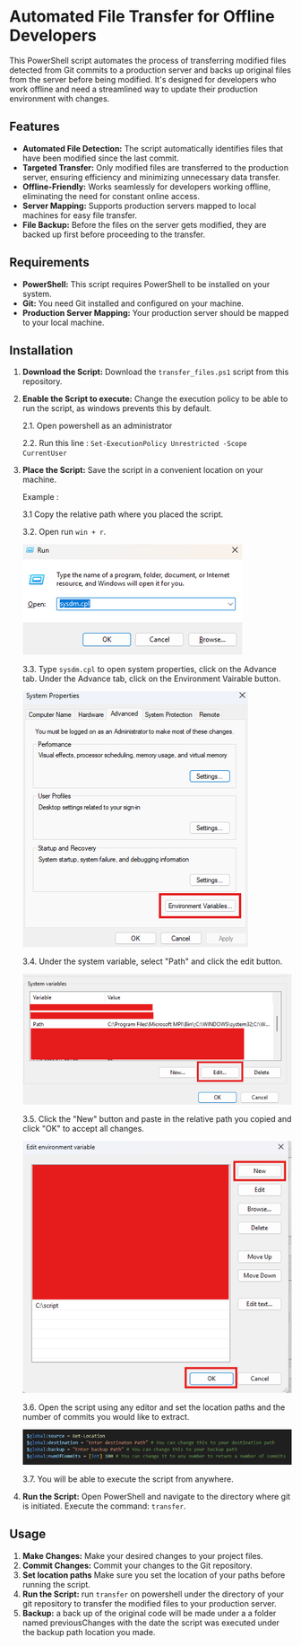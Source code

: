 # Automated File Transfer for Offline Developers


This PowerShell script automates the process of transferring modified files detected from Git commits to a production server and backs up original files from the server before being modified. It's designed for developers who work offline and need a streamlined way to update their production environment with changes.

## Features

* **Automated File Detection:** The script automatically identifies files that have been modified since the last commit.
* **Targeted Transfer:** Only modified files are transferred to the production server, ensuring efficiency and minimizing unnecessary data transfer.
* **Offline-Friendly:**  Works seamlessly for developers working offline, eliminating the need for constant online access.
* **Server Mapping:** Supports production servers mapped to local machines for easy file transfer.
* **File Backup:** Before the files on the server gets modified, they are backed up first before proceeding to the transfer.

## Requirements

* **PowerShell:** This script requires PowerShell to be installed on your system.
* **Git:** You need Git installed and configured on your machine.
* **Production Server Mapping:** Your production server should be mapped to your local machine.

## Installation

1. **Download the Script:** Download the `transfer_files.ps1` script from this repository.
2. **Enable the Script to execute:** Change the execution policy to be able to run the script, as windows prevents this by default.

    2.1. Open powershell as an administrator

    2.2. Run this line : `Set-ExecutionPolicy Unrestricted -Scope CurrentUser`
3. **Place the Script:** Save the script in a convenient location on your machine.
    
    Example : 

    3.1 Copy the relative path where you placed the script.

    3.2. Open run `win + r`.

    ![run](./images/command.png)
    
    3.3. Type `sysdm.cpl` to open system properties, click on the Advance tab. Under the Advance tab, click on the Environment Vairable button.

    ![command](./images/environment.png)

    3.4. Under the system variable, select "Path" and click the edit button.

    ![select](./images/path.png)

    3.5. Click the "New" button and paste in the relative path you copied and click "OK" to accept all changes.

    ![add_path](./images/addToPath.png)

    3.6. Open the script using any editor and set the location paths and the number of commits you would like to extract.

    ![edit_paths](./images/edit_path.png)

    3.7. You will be able to execute the script from anywhere.


4. **Run the Script:** Open PowerShell and navigate to the directory where git is initiated. Execute the command: `transfer`.

## Usage

1. **Make Changes:**  Make your desired changes to your project files.
2. **Commit Changes:** Commit your changes to the Git repository.
3. **Set location paths** Make sure you set the location of your paths before running the script.
4. **Run the Script:** run `transfer` on powershell under the directory of your git repository to transfer the modified files to your production server.
5. **Backup:** a back up of the original code will be made under a a folder named previousChanges with the date the script was executed under the backup path location you made.


